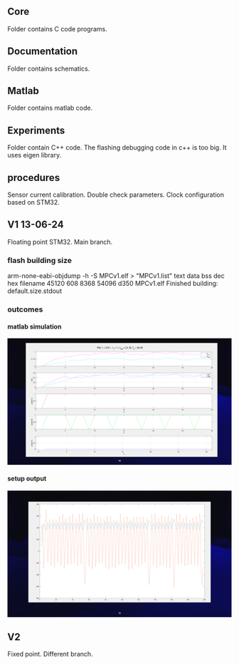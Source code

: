 
## Core

Folder contains C code programs.

## Documentation

Folder contains schematics.

## Matlab

Folder contains matlab code.

## Experiments

Folder contain C++ code. The flashing debugging code in c++ is too big. It uses eigen library.

## procedures

Sensor current calibration.
Double check parameters.
Clock configuration based on STM32.


## V1 13-06-24

Floating point STM32. Main branch.

### flash building size

arm-none-eabi-objdump -h -S MPCv1.elf  > "MPCv1.list"
text	   data	    bss	    dec	    hex	filename
45120	    608	   8368	  54096	   d350	MPCv1.elf
Finished building: default.size.stdout
 

### outcomes

#### matlab simulation
![img.png](experiments/imgs/matlabv1.png)

#### setup output
![img.png](experiments/imgs/plotrealresults_v1.png)


## V2

Fixed point. Different branch.